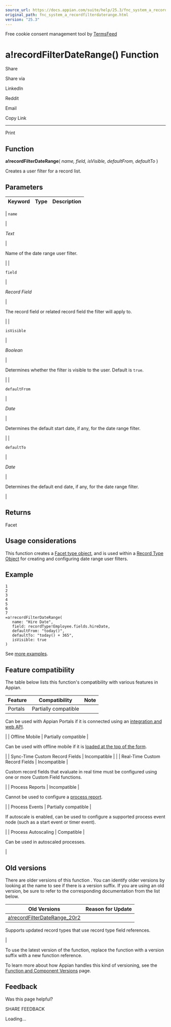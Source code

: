 ```yaml
---
source_url: https://docs.appian.com/suite/help/25.3/fnc_system_a_recordfilterdaterange.html
original_path: fnc_system_a_recordfilterdaterange.html
version: "25.3"
---
```


Free cookie consent management tool by [TermsFeed](https://www.termsfeed.com/)

# a!recordFilterDateRange() Function

Share

Share via

LinkedIn

Reddit

Email

Copy Link

* * *

Print

## Function

**a!recordFilterDateRange**( _name, field, isVisible, defaultFrom, defaultTo_ )

Creates a user filter for a record list.

## Parameters

| Keyword | Type | Description |
| --- | --- | --- |
|
`name`

 |

_Text_

 |

Name of the date range user filter.

 |
|

`field`

 |

_Record Field_

 |

The record field or related record field the filter will apply to.

 |
|

`isVisible`

 |

_Boolean_

 |

Determines whether the filter is visible to the user. Default is `true`.

 |
|

`defaultFrom`

 |

_Date_

 |

Determines the default start date, if any, for the date range filter.

 |
|

`defaultTo`

 |

_Date_

 |

Determines the default end date, if any, for the date range filter.

 |

## Returns

Facet

## Usage considerations

This function creates a [Facet type object](Appian_Data_Types.html#facet), and is used within a [Record Type Object](Record_Type_Object.html) for creating and configuring date range user filters.

## Example

```
1
2
3
4
5
6
7
=a!recordFilterDateRange(
   name: "Hire Date",
   field: recordType!Employee.fields.hireDate,
   defaultFrom: "today()",
   defaultTo: "today() + 365",
   isVisible: true
)
```

See [more examples](filter-the-record-list.html#expression-user-filter-configuration).

## Feature compatibility

The table below lists this function's compatibility with various features in Appian.

| Feature | Compatibility | Note |
| --- | --- | --- |
| Portals | Partially compatible |
Can be used with Appian Portals if it is connected using an [integration and web API](portals-design.html#using-partially-compatible-functions-and-objects-in-a-portal).

 |
| Offline Mobile | Partially compatible |

Can be used with offline mobile if it is [loaded at the top of the form](offline-mobile-design-best-practices.html#working-with-partially-compatible-functions).

 |
| Sync-Time Custom Record Fields | Incompatible |  |
| Real-Time Custom Record Fields | Incompatible |

Custom record fields that evaluate in real time must be configured using one or more Custom Field functions.

 |
| Process Reports | Incompatible |

Cannot be used to configure a [process report](Process_Reports.html).

 |
| Process Events | Partially compatible |

If autoscale is enabled, can be used to configure a supported process event node (such as a start event or timer event).

 |
| Process Autoscaling | Compatible |

Can be used in autoscaled processes.

 |

## Old versions

There are older versions of this function . You can identify older versions by looking at the name to see if there is a version suffix. If you are using an old version, be sure to refer to the corresponding documentation from the list below.

| Old Versions | Reason for Update |
| --- | --- |
| [a!recordFilterDateRange\_20r2](/suite/help/25.3/fnc_system_a_recordfilterdaterange_20r2.html) |
Supports updated record types that use record type field references.

 |

To use the latest version of the function, replace the function with a version suffix with a new function reference.

To learn more about how Appian handles this kind of versioning, see the [Function and Component Versions](/suite/help/25.3/function_versions.html) page.

## Feedback

Was this page helpful?

SHARE FEEDBACK

Loading...